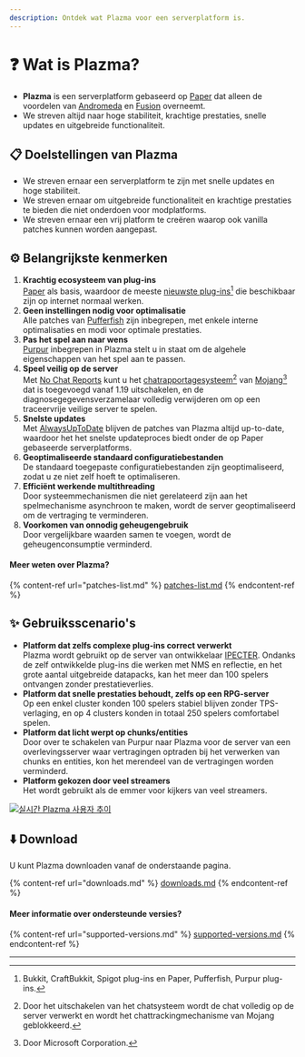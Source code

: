 ```yaml
---
description: Ontdek wat Plazma voor een serverplatform is.
---
```


# ❓ Wat is Plazma?

- **Plazma** is een serverplatform gebaseerd op [Paper](https://github.com/PaperMC/Paper) dat alleen de voordelen van [Andromeda](https://github.com/EarendelArchived/Andromeda) en [Fusion](https://github.com/RuinedTechnologyUnify/Fusion) overneemt.
- We streven altijd naar hoge stabiliteit, krachtige prestaties, snelle updates en uitgebreide functionaliteit.

## 📋 Doelstellingen van Plazma <a href="#id-1" id="id-1"></a>

- We streven ernaar een serverplatform te zijn met snelle updates en hoge stabiliteit.
- We streven ernaar om uitgebreide functionaliteit en krachtige prestaties te bieden die niet onderdoen voor modplatforms.
- We streven ernaar een vrij platform te creëren waarop ook vanilla patches kunnen worden aangepast.

## ⚙️ Belangrijkste kenmerken <a href="#id-2" id="id-2"></a>

1. **Krachtig ecosysteem van plug-ins**\
   [Paper](https://github.com/PaperMC/Paper) als basis, waardoor de meeste [nieuwste plug-ins](#user-content-fn-1)[^1] die beschikbaar zijn op internet normaal werken.
2. **Geen instellingen nodig voor optimalisatie**\
   Alle patches van [Pufferfish](https://github.com/pufferfish-gg/Pufferfish) zijn inbegrepen, met enkele interne optimalisaties en modi voor optimale prestaties.
3. **Pas het spel aan naar wens**\
   [Purpur](https://github.com/PurpurMC/Purpur) inbegrepen in Plazma stelt u in staat om de algehele eigenschappen van het spel aan te passen.
4. **Speel veilig op de server**\
   Met [No Chat Reports](https://github.com/Aizistral-Studios/No-Chat-Reports) kunt u het [chatrapportagesysteem](#user-content-fn-3)[^3] van [Mojang](#user-content-fn-2)[^2] dat is toegevoegd vanaf 1.19 uitschakelen, en de diagnosegegevensverzamelaar volledig verwijderen om op een traceervrije veilige server te spelen.
5. **Snelste updates**\
   Met [AlwaysUpToDate](https://github.com/PlazmaMC/AlwaysUpToDate) blijven de patches van Plazma altijd up-to-date, waardoor het het snelste updateproces biedt onder de op Paper gebaseerde serverplatforms.
6. **Geoptimaliseerde standaard configuratiebestanden**\
   De standaard toegepaste configuratiebestanden zijn geoptimaliseerd, zodat u ze niet zelf hoeft te optimaliseren.
7. **Efficiënt werkende multithreading**\
   Door systeemmechanismen die niet gerelateerd zijn aan het spelmechanisme asynchroon te maken, wordt de server geoptimaliseerd om de vertraging te verminderen.
8. **Voorkomen van onnodig geheugengebruik**\
   Door vergelijkbare waarden samen te voegen, wordt de geheugenconsumptie verminderd.

#### Meer weten over Plazma? <a href="#etc-1" id="etc-1"></a>

{% content-ref url="patches-list.md" %}
[patches-list.md](patches-list.md)
{% endcontent-ref %}

## ✨ Gebruiksscenario's <a href="#id-3" id="id-3"></a>

- **Platform dat zelfs complexe plug-ins correct verwerkt**\
  Plazma wordt gebruikt op de server van ontwikkelaar [IPECTER](https://github.com/IPECTER). Ondanks de zelf ontwikkelde plug-ins die werken met NMS en reflectie, en het grote aantal uitgebreide datapacks, kan het meer dan 100 spelers ontvangen zonder prestatieverlies.
- **Platform dat snelle prestaties behoudt, zelfs op een RPG-server**\
  Op een enkel cluster konden 100 spelers stabiel blijven zonder TPS-verlaging, en op 4 clusters konden in totaal 250 spelers comfortabel spelen.
- **Platform dat licht werpt op chunks/entities**\
  Door over te schakelen van Purpur naar Plazma voor de server van een overlevingsserver waar vertragingen optraden bij het verwerken van chunks en entities, kon het merendeel van de vertragingen worden verminderd.
- **Platform gekozen door veel streamers**\
  Het wordt gebruikt als de emmer voor kijkers van veel streamers.

<a href="https://bstats.org/plugin/server-implementation/Plazma/18047">
   <img src="https://badge.plazmamc.org/internal/bstats" alt="실시간 Plazma 사용자 추이">
</a>

## ⬇️ Download

U kunt Plazma downloaden vanaf de onderstaande pagina.

{% content-ref url="downloads.md" %}
[downloads.md](downloads.md)
{% endcontent-ref %}

#### Meer informatie over ondersteunde versies?

{% content-ref url="supported-versions.md" %}
[supported-versions.md](supported-versions.md)
{% endcontent-ref %}

***

[^1]: Bukkit, CraftBukkit, Spigot plug-ins en Paper, Pufferfish, Purpur plug-ins.

[^2]: Door Microsoft Corporation.

[^3]: Door het uitschakelen van het chatsysteem wordt de chat volledig op de server verwerkt en wordt het chattrackingmechanisme van Mojang geblokkeerd.

[^4]: Tijd die nodig is voor het systeemmechanisme om te werken, waarbij het spel tijdelijk wordt onderbroken.
